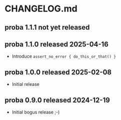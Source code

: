 
# CHANGELOG.md


## proba 1.1.1 not yet released


## proba 1.1.0 released 2025-04-16

* Introduce `assert_no_error { do_this_or_that() }`


## proba 1.0.0 released 2025-02-08

* Initial release


## proba 0.9.0 released 2024-12-19

* Initial bogus release ;-)

